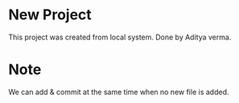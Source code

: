 # New Project

This project was created from local system.
Done by Aditya verma.

# Note

We can add & commit at the same time when no new file is added.
